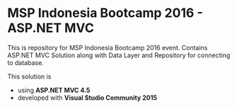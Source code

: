 # MSP Indonesia Bootcamp 2016 - ASP.NET MVC

This is repository for MSP Indonesia Bootcamp 2016 event. 
Contains ASP.NET MVC Solution along with Data Layer and Repository for connecting to database.

This solution is 
* using **ASP.NET MVC 4.5** 
* developed with **Visual Studio Community 2015**

 
